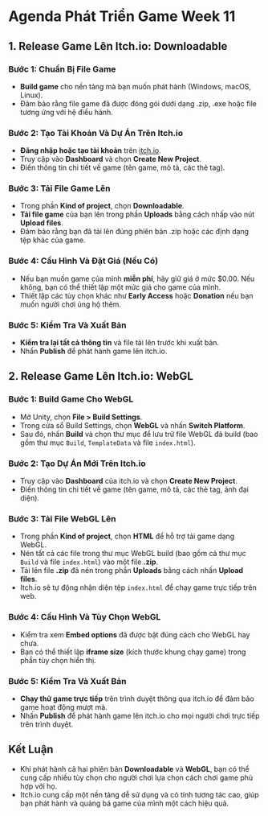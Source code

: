 # Agenda Phát Triển Game Week 11

## 1. Release Game Lên Itch.io: Downloadable

### Bước 1: Chuẩn Bị File Game

- **Build game** cho nền tảng mà bạn muốn phát hành (Windows, macOS, Linux).
- Đảm bảo rằng file game đã được đóng gói dưới dạng .zip, .exe hoặc file tương ứng với hệ điều hành.

### Bước 2: Tạo Tài Khoản Và Dự Án Trên Itch.io

- **Đăng nhập hoặc tạo tài khoản** trên [itch.io](https://itch.io).
- Truy cập vào **Dashboard** và chọn **Create New Project**.
- Điền thông tin chi tiết về game (tên game, mô tả, các thẻ tag).

### Bước 3: Tải File Game Lên

- Trong phần **Kind of project**, chọn **Downloadable**.
- **Tải file game** của bạn lên trong phần **Uploads** bằng cách nhấp vào nút **Upload files**.
- Đảm bảo rằng bạn đã tải lên đúng phiên bản .zip hoặc các định dạng tệp khác của game.

### Bước 4: Cấu Hình Và Đặt Giá (Nếu Có)

- Nếu bạn muốn game của mình **miễn phí**, hãy giữ giá ở mức $0.00. Nếu không, bạn có thể thiết lập một mức giá cho game của mình.
- Thiết lập các tùy chọn khác như **Early Access** hoặc **Donation** nếu bạn muốn người chơi ủng hộ thêm.

### Bước 5: Kiểm Tra Và Xuất Bản

- **Kiểm tra lại tất cả thông tin** và file tải lên trước khi xuất bản.
- Nhấn **Publish** để phát hành game lên itch.io.

## 2. Release Game Lên Itch.io: WebGL

### Bước 1: Build Game Cho WebGL

- Mở Unity, chọn **File > Build Settings**.
- Trong cửa sổ Build Settings, chọn **WebGL** và nhấn **Switch Platform**.
- Sau đó, nhấn **Build** và chọn thư mục để lưu trữ file WebGL đã build (bao gồm thư mục `Build`, `TemplateData` và file `index.html`).

### Bước 2: Tạo Dự Án Mới Trên Itch.io

- Truy cập vào **Dashboard** của itch.io và chọn **Create New Project**.
- Điền thông tin chi tiết về game (tên game, mô tả, các thẻ tag, ảnh đại diện).

### Bước 3: Tải File WebGL Lên

- Trong phần **Kind of project**, chọn **HTML** để hỗ trợ tải game dạng WebGL.
- Nén tất cả các file trong thư mục WebGL build (bao gồm cả thư mục `Build` và file `index.html`) vào một file **.zip**.
- Tải lên file **.zip** đã nén trong phần **Uploads** bằng cách nhấn **Upload files**.
- Itch.io sẽ tự động nhận diện tệp `index.html` để chạy game trực tiếp trên web.

### Bước 4: Cấu Hình Và Tùy Chọn WebGL

- Kiểm tra xem **Embed options** đã được bật đúng cách cho WebGL hay chưa.
- Bạn có thể thiết lập **iframe size** (kích thước khung chạy game) trong phần tùy chọn hiển thị.

### Bước 5: Kiểm Tra Và Xuất Bản

- **Chạy thử game trực tiếp** trên trình duyệt thông qua itch.io để đảm bảo game hoạt động mượt mà.
- Nhấn **Publish** để phát hành game lên itch.io cho mọi người chơi trực tiếp trên trình duyệt.

## Kết Luận

- Khi phát hành cả hai phiên bản **Downloadable** và **WebGL**, bạn có thể cung cấp nhiều tùy chọn cho người chơi lựa chọn cách chơi game phù hợp với họ.
- Itch.io cung cấp một nền tảng dễ sử dụng và có tính tương tác cao, giúp bạn phát hành và quảng bá game của mình một cách hiệu quả.
